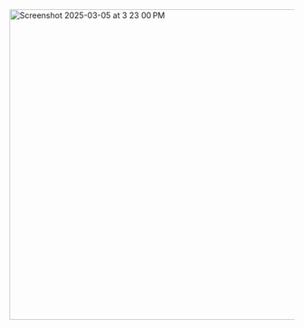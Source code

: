 <img width="548" alt="Screenshot 2025-03-05 at 3 23 00 PM" src="https://github.com/user-attachments/assets/aa7c7055-76c2-4b93-ae12-7411765b0687" />
